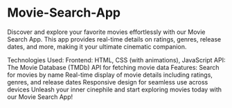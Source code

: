# Movie-Search-App
Discover and explore your favorite movies effortlessly with our Movie Search App. This app provides real-time details on ratings, genres, release dates, and more, making it your ultimate cinematic companion.

Technologies Used:
Frontend: HTML, CSS (with animations), JavaScript
API: The Movie Database (TMDb) API for fetching movie data
Features:
Search for movies by name
Real-time display of movie details including ratings, genres, and release dates
Responsive design for seamless use across devices
Unleash your inner cinephile and start exploring movies today with our Movie Search App!
